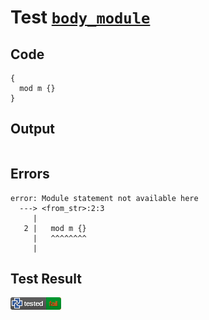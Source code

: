 # Test [`body_module`](/doc/tests/statement_usage.md#L568)

## Code

```µcad
{
  mod m {}
}

```

## Output

```,plain
```

## Errors

```,plain
error: Module statement not available here
  ---> <from_str>:2:3
     |
   2 |   mod m {}
     |   ^^^^^^^^
     |
```

## Test Result

![FAILED AS EXPECTED](/doc/tests/.test/body_module.png)
